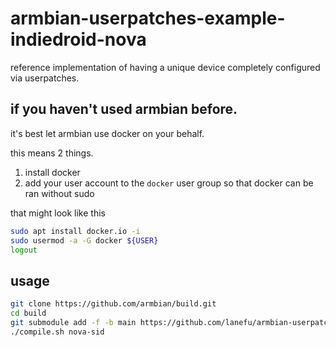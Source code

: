 # armbian-userpatches-example-indiedroid-nova
reference implementation of having a unique device completely configured via userpatches.


## if you haven't used armbian before.

it's best let armbian use docker on your behalf.

this means 2 things.

1. install docker
1. add your user account to the `docker` user group so that docker can be ran without sudo

that might look like this

```bash
sudo apt install docker.io -i
sudo usermod -a -G docker ${USER}
logout
```

## usage

```bash
git clone https://github.com/armbian/build.git
cd build
git submodule add -f -b main https://github.com/lanefu/armbian-userpatches-example-indiedroid-nova.git userpatches
./compile.sh nova-sid
```
